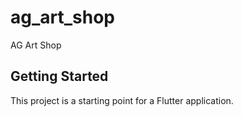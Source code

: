 # ag_art_shop

AG Art Shop 

## Getting Started

This project is a starting point for a Flutter application.
